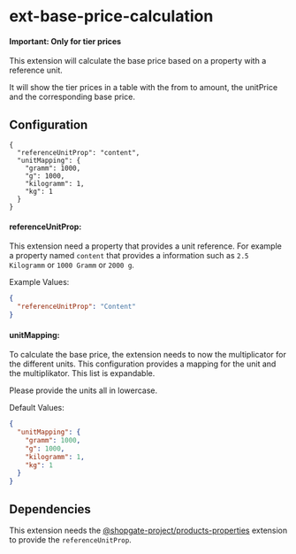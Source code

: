 # ext-base-price-calculation

#### Important: Only for tier prices

This extension will calculate the base price based on a property with a reference unit. 

It will show the tier prices in a table with the from to amount, the unitPrice and the corresponding base price.


## Configuration

```
{
  "referenceUnitProp": "content",
  "unitMapping": {
    "gramm": 1000,
    "g": 1000,
    "kilogramm": 1,
    "kg": 1
  }
}
```

#### referenceUnitProp:
This extension need a property that provides a unit reference. For example a property named `content` that provides a information such as `2.5 Kilogramm` or `1000 Gramm` or `2000 g`. 

Example Values:
```json
{
  "referenceUnitProp": "Content"
}
```

#### unitMapping:
To calculate the base price, the extension needs to now the multiplicator for the different units. This configuration provides a mapping for the unit and the multiplikator. This list is expandable.

Please provide the units all in lowercase.

Default Values:
```json
{
  "unitMapping": {
    "gramm": 1000,
    "g": 1000,
    "kilogramm": 1,
    "kg": 1
  }
}
```

## Dependencies

This extension needs the [ @shopgate-project/products-properties](https://github.com/shopgate-professional-services/ext-products-properties) extension to provide the `referenceUnitProp`.